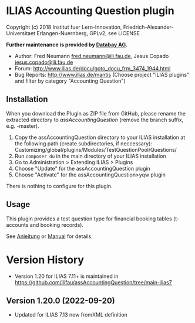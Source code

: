 ILIAS Accounting Question plugin
================================

Copyright (c) 2018 Institut fuer Lern-Innovation, Friedrich-Alexander-Universitaet Erlangen-Nuernberg,  GPLv2, see LICENSE 

**Further maintenance is provided by [Databay AG](https://www.databay.de).**

- Author: Fred Neumann <fred.neumann@ili.fau.de>, Jesus Copado <jesus.copado@ili.fau.de>
- Forum: http://www.ilias.de/docu/goto_docu_frm_3474_1944.html
- Bug Reports: http://www.ilias.de/mantis (Choose project "ILIAS plugins" and filter by category "Accounting Question")

Installation
------------
When you download the Plugin as ZIP file from GitHub, please rename the extracted directory to *assAccountingQuestion* (remove the branch suffix, e.g. -master).

1. Copy the assAccountingQuestion directory to your ILIAS installation at the following path 
(create subdirectories, if neccessary):
Customizing/global/plugins/Modules/TestQuestionPool/Questions/
2. Run `composer du` in the main directory of your ILIAS installation
3. Go to Administration > Extending ILIAS > Plugins
4. Choose "Update" for the assAccountingQuestion plugin
5. Choose "Activate" for the assAccountingQuestion>yqw plugin

There is nothing to configure for this plugin.

Usage
-----
This plugin provides a test question type for financial booking tables  (t-accounts and booking records).

See [Anleitung](docs/Anleitung-Deutsch.pdf) or [Manual](docs/Manual-English.pdf) for details.

Version History
===============
* Version 1.20 for ILIAS 7.11+ is maintained in https://github.com/ilifau/assAccountingQuestion/tree/main-ilias7

Version 1.20.0 (2022-09-20)
--------------------------
* Updated for ILIAS 7.13 new fromXML definition

